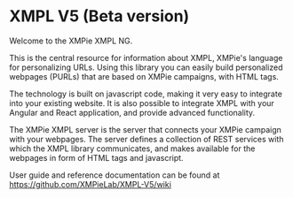 # XMPL V5 (Beta version)
Welcome to the XMPie XMPL NG.

This is the central resource for information about XMPL, XMPie's language for personalizing URLs. Using this library you can easily build personalized webpages (PURLs) that are based on XMPie campaigns, with HTML tags.

The technology is built on javascript code, making it very easy to integrate into your existing website. It is also possible to integrate XMPL with your Angular and React application, and provide advanced functionality.

The XMPie XMPL server is the server that connects your XMPie campaign with your webpages. The server defines a collection of REST services with which the XMPL library communicates, and makes available for the webpages in form of HTML tags and javascript.

User guide and reference documentation can be found at https://github.com/XMPieLab/XMPL-V5/wiki

